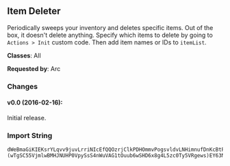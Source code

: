 ## Item Deleter

Periodically sweeps your inventory and deletes specific items. Out of the box,
it doesn't delete anything. Specify which items to delete by going to `Actions >
Init` custom code. Then add item names or IDs to `itemList`.

**Classes**: All

**Requested by**: Arc

### Changes

#### v0.0 (2016-02-16):

Initial release.

### Import String

    dWeBmaGiKIEKsrYLqvv9juvLrriNIcEfQQOzrjClkPDHOmmvPogsvldvLNHimnufDnKcBtPO(gQQW4qerNdrvwhIO4EeQ9HisoifsluPcpuPWePeDrerPnIOs9rufgPsrCsePvQQMjIQ6MiIu7uvIFIicdfrfwkIOQNsrtffUQsrQVIOIolIOYBvQu3vPs2lv(lsjdgoSkwmfQhtPMmbxM0MvfFwPQrJIonrRgvv61kv0Sr42OYUPQFRKHRuA5Q0ZrY0vCDuA7iL67OknEvjDEKkVNcrZhrLCFke2VSJEhdNPGJHZ8ypYLNYXWzk9YXXWzAZsnloNPvRHnrVAqsf4LPE1aDl2Ww2jmm1GCuoQaDl2aVh)eeucDubYcKCl2G9Xhoccbvom1ByyQb5OCbsTmisjBpzb6PNeKK8rVHW6ggMAqokxWF40GiLS9KfO5ooZOxviq6D5dBY6kOHnrj40HMgilqY(6HBlHsfoxnS9UOTuqfSi8Okr45QAywbbLqhnmmvoY6tSSpeb5OCKVKAcIdgz)qie4jFV5jFV3m5zr)qieOjpo0fmkfvG0r5OPf9nI(wTgiNm1HPEdNGnZZe4ukQZEn4xJ8rAFg5YhOyUyjecgRbbj1wIdDQqFRwd8Yu9HHPKkqo1Zonk79eeucDuQWXhKJYrwFIL9Hiy8lRr(qxqCyUSA)(wTgSC55VjmlwBMHJNUHP0VpySsS4nWuVAG1tOuub6wSHD6x8g4L5zc0Ty5VRgews)EY63NyzFicuZ9zD5otqCGAUs)EYEwxUZ0VpXY(qemAqC4WEp0s90UpXY(qeM3bXH39jw2hIGXN9bXH397tSSpeb5OCKAjdLASiihL7LdNYqPMG4GrAewemsJOF)N1nidId0BrytjhLJ8Lutqy1pecbIL9HiihLlioihLJ8LuZUL7QFiecYNWq3wvKCuodbXId00ZYzSEPzyyQ((HqiecHGCuosTKHsn7wok3UcIdZLv7hcHGsqP9dHqiecb5OCVC4ugk1SB5OC7kiomxwTFiecQxOV6f633Q1GLlLkqXRQBdpRBW4Z(GSVvRbsEDyVEQWCz1G8jqXCXsie4w0wdZk41xNGXN9weEoeuAq(e8RHS(el7dr4H1BpYLpqXRQBfjn0pecbRwdwU883eewbkEvDBq(e2sCOtVbMhQWwP9ovHa72WXhKJY1pecbRwdIOKEBnqoK27KD7gl)CKE9s6OCIme4vsqeU6wIJTgKJH(HqiqSSpebB2l16geh4HoBWEPwxs9plrg6hcHG8jyZEPw3WWu99dHqiecHRoSxF45qqP9dHqq9c9dHqydc9C3G9sTUImeSAnS9Cp(L80pecH(HqiqSSpebFqCGh6SXYphPxVVWYzsSgkrsd9dHqq(e8Rj4ddt13pecHqieU6WE99dHqq9c9dHq4zDd8BqCGElc(GWQFiecHqiqSSpebPqqCGh6SXYphPxVKokhPwksArGFn0pecHqieKpbPqyyQ((HqiecHqiecel7drWF40G4ap0H0r5i1)Sejfm0pecHqiecHqq(eKJYrQLmuQz3sHDfw3GCuUxoCkdLA2T)WP7kmmvF)qiecHqiecHqieihs7DYUDJLFosVEjDuorslc8RH(HqiecHqiecHqiyPsOJUb7LADjDuorg6hcHqiecHqiecHWge65Ub7LADfzOFiecHqiecHqiecYNGXVSg5dDHHP67hcHqiecHqiecHqiecBVs)iIAUpRl3ze1pecHqiecHqiecHqiecHqiecbAsUSFEEEEEE)M0r5cckHoQajd56g4FQGi5OCKAzG)fmqtl6hcHqiecHqiecHqiecHqiecHWSOMR0VxK)WPgSiifmyOFiecHqiecHqiecQxOFiecHqiecHG6f6hcHqiecQxOFiecQxOFiecxDyV(WCz1(QxOFFIL9Hi8W6Th5YhSzPMfhd91rKH(HqiqSSpeHjioWdDyi5urg6hcHaXY(qeUkflX0pecb5tycwdZ7ajvG(WWu99dHqiecH5DqCy6hcHqiecxLILycIdu8Q6wrgF2BOFiecHqiiFcxLILycdt13pecHqiecHqW4Z(G4GiJp7dIfhEzttstRDyuEqltYNKGHPHWXleEhw3GiJp7d8Za9g6hcHqiecQxOFiecQxOV6f6BuYSzPMfhd91jioyZsnlog6RJZuyrlBwQzX52HBCJZ0MLAwCm0xhN5dR3EKlVidxDyV(WH9EOL6Pnz2SuZIJH(6iYG6fCMckLTZ0Ox7aTFt27aFVPFZwFZNv63SZuqsTL4qhd91XzY)2otMQCpZXrU5jnEtIntcsWtA8MpsWpipAWN7Xkn4ZzkfCMKokxWsLqh96mLE5ql7f3wcDub3l07mjwhbhdNPG85rAZsm05y4m5yjgPJHBCJZ85ypYL3XWzYXsmshd34gN59yRogotowIr6y4g34mVlc1XWzYXsmshd34gN5Ciu)4y4m5yjgPJHBCJBCMEwogx5(96LY9c9oZRUxU8mOBR6mh91Xzox5(961XWzQ0w9JZCJLxqoYLNYzo0TvDMuZzyPCMSEL2QFCMh2z5mzPuADi49qh1Czv3oCMSukTy9YXTd34m5vkmmDKBEsJ3KyZKGe8KgV5Je8dYJg85ESsd(CJZKZzk4mPCM8rg9K9Mm6jpNjTDVqpp5JE34Ca
     
